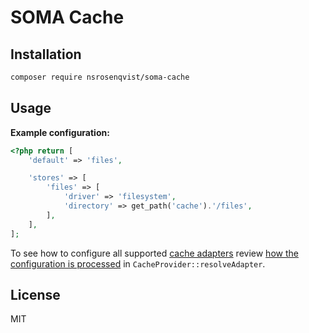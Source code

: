 # SOMA Cache

## Installation

```sh
composer require nsrosenqvist/soma-cache
```

## Usage

**Example configuration:**
```php
<?php return [
    'default' => 'files',

    'stores' => [
        'files' => [
            'driver' => 'filesystem',
            'directory' => get_path('cache').'/files',
        ],
    ],
];
```

To see how to configure all supported [cache adapters](https://symfony.com/doc/4.4/components/cache.html#available-cache-adapters) review [how the configuration is processed](https://github.com/nsrosenqvist/soma-cache/blob/master/src/CacheProvider.php) in `CacheProvider::resolveAdapter`.

## License

MIT